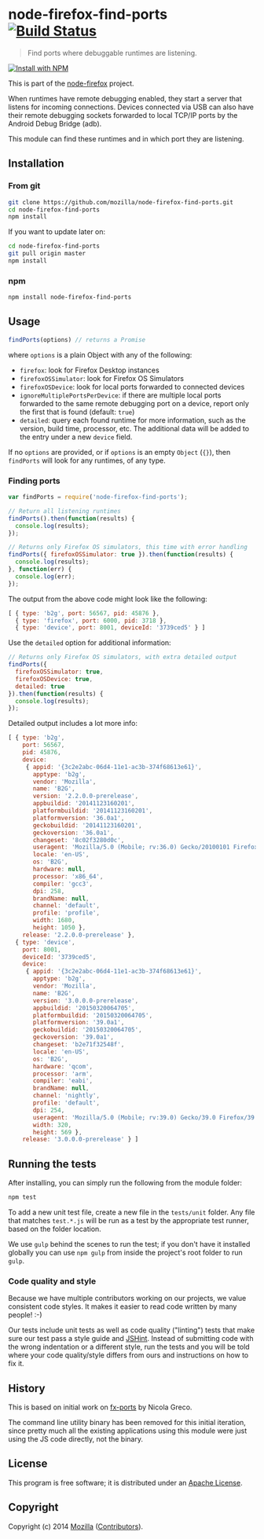 # node-firefox-find-ports [![Build Status](https://secure.travis-ci.org/mozilla/node-firefox-find-ports.png?branch=master)](http://travis-ci.org/mozilla/node-firefox-find-ports)

> Find ports where debuggable runtimes are listening.

[![Install with NPM](https://nodei.co/npm/node-firefox-find-ports.png?downloads=true&stars=true)](https://nodei.co/npm/node-firefox-find-ports/)

This is part of the [node-firefox](https://github.com/mozilla/node-firefox) project.

When runtimes have remote debugging enabled, they start a server that listens
for incoming connections. Devices connected via USB can also have their remote
debugging sockets forwarded to local TCP/IP ports by the Android Debug Bridge
(adb). 
  
This module can find these runtimes and in which port they are listening.

## Installation

### From git

```bash
git clone https://github.com/mozilla/node-firefox-find-ports.git
cd node-firefox-find-ports
npm install
```

If you want to update later on:

```bash
cd node-firefox-find-ports
git pull origin master
npm install
```

### npm

```bash
npm install node-firefox-find-ports
```

## Usage

```javascript
findPorts(options) // returns a Promise
```

where `options` is a plain Object with any of the following:

* `firefox`: look for Firefox Desktop instances
* `firefoxOSSimulator`: look for Firefox OS Simulators
* `firefoxOSDevice`: look for local ports forwarded to connected devices
* `ignoreMultiplePortsPerDevice`: if there are multiple local ports forwarded to the same remote debugging port on a device, report only the first that is found (default: `true`)
* `detailed`: query each found runtime for more information, such as the version, build time, processor, etc. The additional data will be added to the entry under a new `device` field.

If no `options` are provided, or if `options` is an empty `Object` (`{}`), then `findPorts` will look for any runtimes, of any type.

### Finding ports

```javascript
var findPorts = require('node-firefox-find-ports');

// Return all listening runtimes
findPorts().then(function(results) {
  console.log(results);
});

// Returns only Firefox OS simulators, this time with error handling
findPorts({ firefoxOSSimulator: true }).then(function(results) {
  console.log(results);
}, function(err) {
  console.log(err);
});
```

The output from the above code might look like the following:
```javascript
[ { type: 'b2g', port: 56567, pid: 45876 },
  { type: 'firefox', port: 6000, pid: 3718 },
  { type: 'device', port: 8001, deviceId: '3739ced5' } ]
```

Use the `detailed` option for additional information:
```javascript
// Returns only Firefox OS simulators, with extra detailed output
findPorts({
  firefoxOSSimulator: true, 
  firefoxOSDevice: true,
  detailed: true
}).then(function(results) {
  console.log(results);
});
```

Detailed output includes a lot more info:
```javascript
[ { type: 'b2g',
    port: 56567,
    pid: 45876,
    device:
     { appid: '{3c2e2abc-06d4-11e1-ac3b-374f68613e61}',
       apptype: 'b2g',
       vendor: 'Mozilla',
       name: 'B2G',
       version: '2.2.0.0-prerelease',
       appbuildid: '20141123160201',
       platformbuildid: '20141123160201',
       platformversion: '36.0a1',
       geckobuildid: '20141123160201',
       geckoversion: '36.0a1',
       changeset: '8c02f3280d0c',
       useragent: 'Mozilla/5.0 (Mobile; rv:36.0) Gecko/20100101 Firefox/36.0',
       locale: 'en-US',
       os: 'B2G',
       hardware: null,
       processor: 'x86_64',
       compiler: 'gcc3',
       dpi: 258,
       brandName: null,
       channel: 'default',
       profile: 'profile',
       width: 1680,
       height: 1050 },
    release: '2.2.0.0-prerelease' },
  { type: 'device',
    port: 8001,
    deviceId: '3739ced5',
    device:
     { appid: '{3c2e2abc-06d4-11e1-ac3b-374f68613e61}',
       apptype: 'b2g',
       vendor: 'Mozilla',
       name: 'B2G',
       version: '3.0.0.0-prerelease',
       appbuildid: '20150320064705',
       platformbuildid: '20150320064705',
       platformversion: '39.0a1',
       geckobuildid: '20150320064705',
       geckoversion: '39.0a1',
       changeset: 'b2e71f32548f',
       locale: 'en-US',
       os: 'B2G',
       hardware: 'qcom',
       processor: 'arm',
       compiler: 'eabi',
       brandName: null,
       channel: 'nightly',
       profile: 'default',
       dpi: 254,
       useragent: 'Mozilla/5.0 (Mobile; rv:39.0) Gecko/39.0 Firefox/39.0',
       width: 320,
       height: 569 },
    release: '3.0.0.0-prerelease' } ]
```

## Running the tests

After installing, you can simply run the following from the module folder:

```bash
npm test
```

To add a new unit test file, create a new file in the `tests/unit` folder. Any file that matches `test.*.js` will be run as a test by the appropriate test runner, based on the folder location.

We use `gulp` behind the scenes to run the test; if you don't have it installed globally you can use `npm gulp` from inside the project's root folder to run `gulp`.

### Code quality and style

Because we have multiple contributors working on our projects, we value consistent code styles. It makes it easier to read code written by many people! :-)

Our tests include unit tests as well as code quality ("linting") tests that make sure our test pass a style guide and [JSHint](http://jshint.com/). Instead of submitting code with the wrong indentation or a different style, run the tests and you will be told where your code quality/style differs from ours and instructions on how to fix it.

## History

This is based on initial work on [fx-ports](https://github.com/nicola/fx-ports) by Nicola Greco.

The command line utility binary has been removed for this initial iteration, since pretty much all the existing applications using this module were just using the JS code directly, not the binary.

## License

This program is free software; it is distributed under an
[Apache License](https://github.com/mozilla/node-firefox-find-ports/blob/master/LICENSE).

## Copyright

Copyright (c) 2014 [Mozilla](https://mozilla.org)
([Contributors](https://github.com/mozilla/node-firefox-find-ports/graphs/contributors)).
